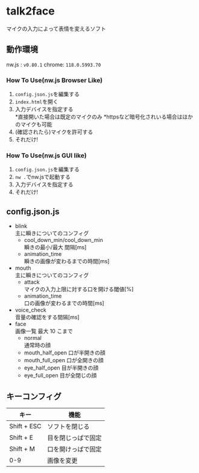 # talk2face

マイクの入力によって表情を変えるソフト

## 動作環境
nw.js : `v0.80.1`
chrome: `118.0.5993.70`
### How To Use(nw.js Browser Like)
1. `config.json.js`を編集する
2. `index.html`を開く
3. 入力デバイスを指定する  
    *直接開いた場合は既定のマイクのみ
    *httpsなど暗号化されいる場合はほかのマイクも可能
4. (確認されたら)マイクを許可する
5. それだけ!

### How To Use(nw.js GUI like)
1. `config.json.js`を編集する
2. `nw .`でnw.jsで起動する
3. 入力デバイスを指定する
4. それだけ!

## config.json.js

- blink  
  主に瞬きについてのコンフィグ
  - cool_down_min/cool_down_min  
    瞬きの最小/最大 間隔[ms]
  - animation_time  
    瞬きの画像が変わるまでの時間[ms]
- mouth  
  主に瞬きについてのコンフィグ
  - attack  
    マイクの入力上限に対する口を開ける閾値[%]
  - animation_time  
    口の画像が変わるまでの時間[ms]
- voice_check  
  音量の確認をする間隔[ms]
- face  
  画像一覧 最大 10 こまで
  - normal  
    通常時の顔
  - mouth_half_open
    口が半開きの顔
  - mouth_full_open
    口が全開きの顔
  - eye_half_open
    目が半開きの顔
  - eye_full_open
    目が全閉じの顔

## キーコンフィグ

| キー        | 機能               |
| ----------- | ------------------ |
| Shift + ESC | ソフトを閉じる     |
| Shift + E   | 目を閉じっぱで固定 |
| Shift + M   | 口を開けっぱで固定 |
| 0-9         | 画像を変更         |
